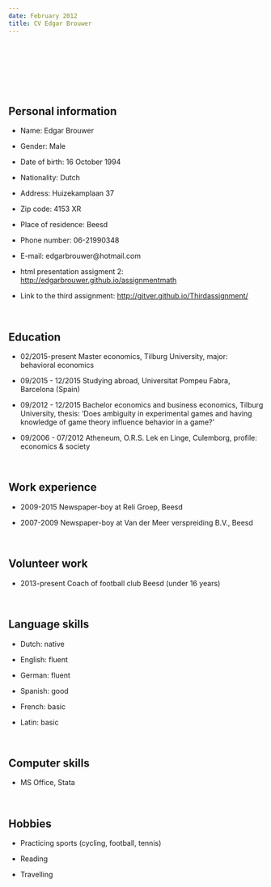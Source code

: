 ```yaml
---
date: February 2012
title: CV Edgar Brouwer
---
```


 
=

 

Personal information
--------------------

-   Name: Edgar Brouwer

-   Gender: Male

-   Date of birth: 16 October 1994

-   Nationality: Dutch

-   Address: Huizekamplaan 37

-   Zip code: 4153 XR

-   Place of residence: Beesd

-   Phone number: 06-21990348

-   E-mail: edgarbrouwer\@hotmail.com

-   html presentation assigment 2: http://edgarbrouwer.github.io/assignmentmath
-   Link to the third assignment: http://gitver.github.io/Thirdassignment/

 

Education
---------

-   02/2015-present Master economics, Tilburg University, major: behavioral
    economics

-   09/2015 - 12/2015 Studying abroad, Universitat Pompeu Fabra, Barcelona
    (Spain)

-   09/2012 - 12/2015 Bachelor economics and business economics, Tilburg
    University, thesis: ‘Does ambiguity in experimental games and having
    knowledge of game theory influence behavior in a game?’

-   09/2006 - 07/2012 Atheneum, O.R.S. Lek en Linge, Culemborg, profile:
    economics & society

 

Work experience
---------------

-   2009-2015 Newspaper-boy at Reli Groep, Beesd

-   2007-2009 Newspaper-boy at Van der Meer verspreiding B.V., Beesd

 

Volunteer work
--------------

-   2013-present Coach of football club Beesd (under 16 years)

 

Language skills
---------------

-   Dutch: native

-   English: fluent

-   German: fluent

-   Spanish: good

-   French: basic

-   Latin: basic

 

Computer skills
---------------

-   MS Office, Stata

 

Hobbies
-------

-   Practicing sports (cycling, football, tennis)

-   Reading

-   Travelling

 

 
-

 
